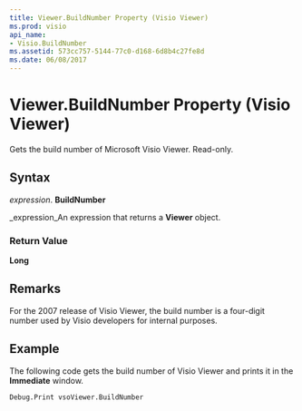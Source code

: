 ```yaml
---
title: Viewer.BuildNumber Property (Visio Viewer)
ms.prod: visio
api_name:
- Visio.BuildNumber
ms.assetid: 573cc757-5144-77c0-d168-6d8b4c27fe8d
ms.date: 06/08/2017
---
```



# Viewer.BuildNumber Property (Visio Viewer)

Gets the build number of Microsoft Visio Viewer. Read-only.


## Syntax

 _expression_. **BuildNumber**

 _expression_An expression that returns a  **Viewer** object.


### Return Value

 **Long**


## Remarks

For the 2007 release of Visio Viewer, the build number is a four-digit number used by Visio developers for internal purposes.


## Example

The following code gets the build number of Visio Viewer and prints it in the  **Immediate** window.


```vb
Debug.Print vsoViewer.BuildNumber
```


